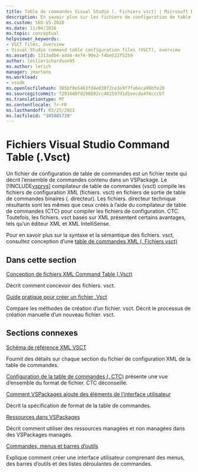 ```yaml
---
title: Table de commandes Visual Studio (. Fichiers vsct) | Microsoft Docs
description: En savoir plus sur les fichiers de configuration de table de commandes, qui sont des fichiers texte qui décrivent l’ensemble de commandes contenu dans un VSPackage.
ms.custom: SEO-VS-2020
ms.date: 11/04/2016
ms.topic: conceptual
helpviewer_keywords:
- VSCT files, overview
- Visual Studio command table configuration files (VSCT), overview
ms.assetid: 1313adb4-add4-4e74-90e2-f4be522f5259
author: leslierichardson95
ms.author: lerich
manager: jmartens
ms.workload:
- vssdk
ms.openlocfilehash: 305bf0e5463fd4e030f2ce3e9f7fa6eca99bfe20
ms.sourcegitcommit: f2916d8fd296b92cc402597d1d1eecda4f6cccbf
ms.translationtype: MT
ms.contentlocale: fr-FR
ms.lasthandoff: 03/25/2021
ms.locfileid: "105085739"
---
```

# <a name="visual-studio-command-table-vsct-files"></a>Fichiers Visual Studio Command Table (.Vsct)
Un fichier de configuration de table de commandes est un fichier texte qui décrit l’ensemble de commandes contenu dans un VSPackage. Le [!INCLUDE[vsprvs](../../code-quality/includes/vsprvs_md.md)] compilateur de table de commandes (vsct) compile les fichiers de configuration XML (fichiers. vsct) en fichiers de sortie de table de commandes binaires (. directeur). Les fichiers. directeur technique résultants sont les mêmes que ceux créés à l’aide du compilateur de table de commandes (CTC) pour compiler les fichiers de configuration. CTC. Toutefois, les fichiers. vsct basés sur XML présentent certains avantages, tels qu’un éditeur XML et XML IntelliSense.

 Pour en savoir plus sur la syntaxe et la sémantique des fichiers. vsct, consultez conception d’une [table de commandes XML (. Fichiers vsct)](../../extensibility/internals/designing-xml-command-table-dot-vsct-files.md)

## <a name="in-this-section"></a>Dans cette section
 [Conception de fichiers XML Command Table (.Vsct)](../../extensibility/internals/designing-xml-command-table-dot-vsct-files.md)

 Décrit comment concevoir des fichiers. vsct.

 [Guide pratique pour créer un fichier .Vsct](../../extensibility/internals/how-to-create-a-dot-vsct-file.md)

 Compare les méthodes de création d’un fichier. vsct. Décrit le processus de création manuelle d’un nouveau fichier. vsct.

## <a name="related-sections"></a>Sections connexes
 [Schéma de référence XML VSCT](../../extensibility/vsct-xml-schema-reference.md)

 Fournit des détails sur chaque section du fichier de configuration XML de la table de commandes.

 [Configuration de la table de commandes (. CTC)](/previous-versions/bb165153(v=vs.100)) présente une vue d’ensemble du format de fichier. CTC déconseillé.

 [Comment VSPackages ajoute des éléments de l’interface utilisateur](../../extensibility/internals/how-vspackages-add-user-interface-elements.md)

 Décrit la spécification de format de la table de commandes.

 [Ressources dans VSPackages](../../extensibility/internals/resources-in-vspackages.md)

 Décrit comment utiliser des ressources managées et non managées dans des VSPackages managés.

 [Commandes, menus et barres d’outils](../../extensibility/internals/commands-menus-and-toolbars.md)

 Explique comment créer une interface utilisateur comprenant des menus, des barres d’outils et des listes déroulantes de commandes.
